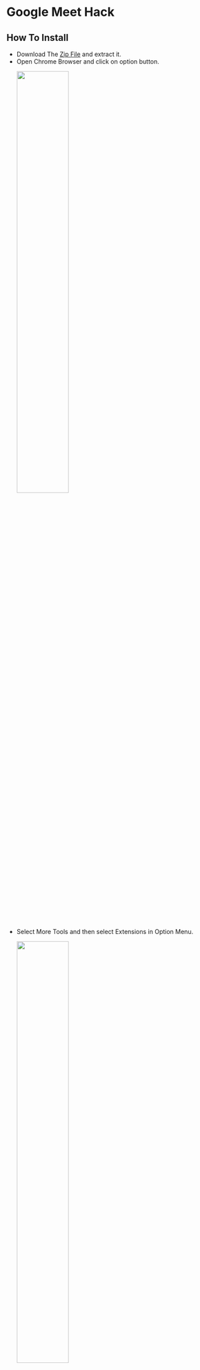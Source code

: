 # Google Meet Hack
## How To Install
- Download The [Zip File](https://github.com/ProgrammerGaurav/Google-Meet-Hack/archive/master.zip) and extract it.
- Open Chrome Browser and click on option button.
   <p>
    <img src="https://raw.githubusercontent.com/ProgrammerGaurav/Google-Meet-Hack/master/img/howToInstall1.png" width="50%">
  </p>
  <br />
- Select More Tools and then select Extensions in Option Menu.
   <p>
    <img src="https://raw.githubusercontent.com/ProgrammerGaurav/Google-Meet-Hack/master/img/howToInstall2.png" width="50%">
  </p>
   <br />
- Turn On the Developer Mode.
   <p>
    <img src="https://raw.githubusercontent.com/ProgrammerGaurav/Google-Meet-Hack/master/img/howToInstall3.png" width="50%">
  </p>
   <br />
- Click On Load Unpacked.
   <p>
    <img src="https://raw.githubusercontent.com/ProgrammerGaurav/Google-Meet-Hack/master/img/howToInstall4.png" width="50%">
  </p>
   <br />
- Selected The Extracted <b>Google Meet Hack</b> Folder.
   <p>
    <img src="https://raw.githubusercontent.com/ProgrammerGaurav/Google-Meet-Hack/master/img/howToInstall5.png" width="50%">
  </p>
   <br />
- Congratulation!! Your Extension is Installed.
   <p>
    <img src="https://raw.githubusercontent.com/ProgrammerGaurav/Google-Meet-Hack/master/img/howToInstall6.png" width="50%">
  </p>
  <br />
## How To Use
- Select the no. of participant and click on confirm
   <p>
    <img src="https://raw.githubusercontent.com/ProgrammerGaurav/Google-Meet-Hack/master/img/howToUse1.png" width="50%">
  </p>
  <br />
- Now Process is started or click on cancel to stop the extension.
   <p>
    <img src="https://raw.githubusercontent.com/ProgrammerGaurav/Google-Meet-Hack/master/img/howToUse2.png" width="50%">
  </p>
  <br />
- You can Mute the site by right clicking on the Meet tab. 
   <p>
    <img src="https://raw.githubusercontent.com/ProgrammerGaurav/Google-Meet-Hack/master/img/howToUse3.png" width="50%">
  </p>
  <br />
